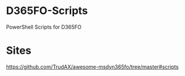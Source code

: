 # D365FO-Scripts
PowerShell Scripts for D365FO

# Sites 
https://github.com/TrudAX/awesome-msdyn365fo/tree/master#scripts

